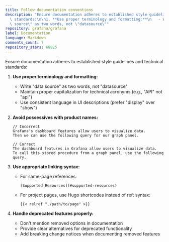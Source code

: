 ```yaml
---
title: Follow documentation conventions
description: "Ensure documentation adheres to established style guidelines and technical\
  \ standards:\n\n1. **Use proper terminology and formatting:**\n   - Write \"data\
  \ source\" as two words, not \"datasource\""
repository: grafana/grafana
label: Documentation
language: Markdown
comments_count: 7
repository_stars: 68825
---
```


Ensure documentation adheres to established style guidelines and technical standards:

1. **Use proper terminology and formatting:**
   - Write "data source" as two words, not "datasource"
   - Maintain proper capitalization for technical acronyms (e.g., "API" not "api")
   - Use consistent language in UI descriptions (prefer "display" over "show")

2. **Avoid possessives with product names:**
   ```
   // Incorrect
   Grafana's dashboard features allow users to visualize data.
   Then we can use the following query for our graph panel.
   
   // Correct
   The dashboard features in Grafana allow users to visualize data.
   To call this stored procedure from a graph panel, use the following query.
   ```

3. **Use appropriate linking syntax:**
   - For same-page references:
     ```
     [Supported Resources](#supported-resources)
     ```
   - For project pages, use Hugo shortcodes instead of ref: syntax:
     ```
     {{< relref "./path/to/page" >}}
     ```

4. **Handle deprecated features properly:**
   - Don't mention removed options in documentation
   - Provide clear alternatives for deprecated functionality
   - Add breaking change notices when documenting removed features